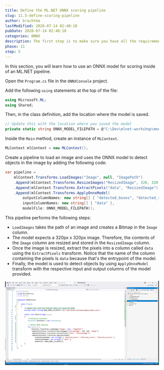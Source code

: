 ```yaml
---
title: Define the ML.NET ONNX scoring pipeline
slug: 11.5-define-scoring-pipeline
author: brachtma
lastModified: 2020-07-14 02:40:10
pubDate: 2020-07-14 02:40:10
categories: ONNX
description: The first step is to make sure you have all the requirements and to clone the workshop source code.
phase: 11
step: 5
---
```


In this section, you will learn how to use an ONNX model for scoring inside of an ML.NET pipeline.

Open the `Program.cs` file in the `ONNXConsole` project.

Add the following `using` statements at the top of the file:

```csharp
using Microsoft.ML;
using Shared;
```

Then, in the class definition, add the location where the model is saved.

```csharp
// Update this with the location where you saved the model
private static string ONNX_MODEL_FILEPATH = @"C:\Dev\mlnet-workshop\models\model.onnx";
```

Inside the `Main` method, create an instance of `MLContext`.

```csharp
MLContext mlContext = new MLContext();
```

Create a pipeline to load an image and uses the ONNX model to detect objects in the image by adding the following code:

```csharp
var pipeline =
    mlContext.Transforms.LoadImages("Image", null, "ImagePath")
    .Append(mlContext.Transforms.ResizeImages("ResizedImage", 320, 320, "Image"))
    .Append(mlContext.Transforms.ExtractPixels("data", "ResizedImage"))
    .Append(mlContext.Transforms.ApplyOnnxModel(
        outputColumnNames: new string[] { "detected_boxes", "detected_scores", "detected_classes" },
        inputColumnNames: new string[] { "data" },
        modelFile: ONNX_MODEL_FILEPATH));
```

This pipeline performs the following steps:

- `LoadImages` takes the path of an image and creates a Bitmap in the `Image` column.
- The model expects a 320px x 320px image. Therefore, the contents of the `Image` column are resized and stored in the `ResizedImage` column.
- Once the image is resized, extract the pixels into a column called `data` using the `ExtractPixels` transform. Notice that the name of the column containing the pixels is `data` because that's the entrypoint of the model.
- Finally, the model is used to detect objects by using `ApplyOnnxModel` transform with the respective input and output columns of the model provided.

![Define ONNX object detection pipeline](./media/define-scoring-pipeline.png)